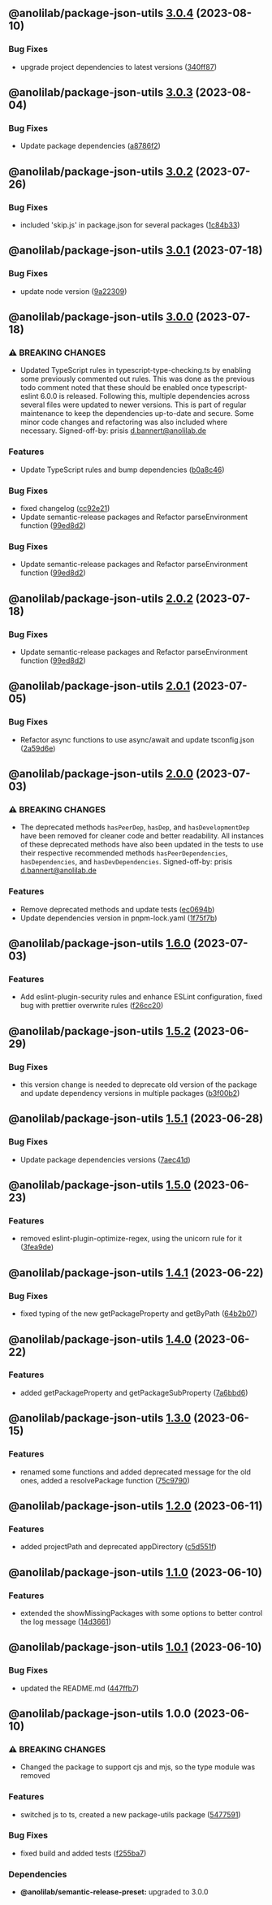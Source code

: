 ## @anolilab/package-json-utils [3.0.4](https://github.com/anolilab/javascript-style-guide/compare/@anolilab/package-json-utils@3.0.3...@anolilab/package-json-utils@3.0.4) (2023-08-10)


### Bug Fixes

* upgrade project dependencies to latest versions ([340ff87](https://github.com/anolilab/javascript-style-guide/commit/340ff87dfe01ca4c7a21536c26c6dd703afc62f7))

## @anolilab/package-json-utils [3.0.3](https://github.com/anolilab/javascript-style-guide/compare/@anolilab/package-json-utils@3.0.2...@anolilab/package-json-utils@3.0.3) (2023-08-04)


### Bug Fixes

* Update package dependencies ([a8786f2](https://github.com/anolilab/javascript-style-guide/commit/a8786f219badb9ebd4af825d28be85d3d2eea89c))

## @anolilab/package-json-utils [3.0.2](https://github.com/anolilab/javascript-style-guide/compare/@anolilab/package-json-utils@3.0.1...@anolilab/package-json-utils@3.0.2) (2023-07-26)


### Bug Fixes

* included 'skip.js' in package.json for several packages ([1c84b33](https://github.com/anolilab/javascript-style-guide/commit/1c84b33435abc75666214632eba4566f36c78e1a))

## @anolilab/package-json-utils [3.0.1](https://github.com/anolilab/javascript-style-guide/compare/@anolilab/package-json-utils@3.0.0...@anolilab/package-json-utils@3.0.1) (2023-07-18)


### Bug Fixes

* update node version ([9a22309](https://github.com/anolilab/javascript-style-guide/commit/9a22309775cd2219320eed903ac3e22f66ffbe94))

## @anolilab/package-json-utils [3.0.0](https://github.com/anolilab/javascript-style-guide/compare/@anolilab/package-json-utils@2.0.1...@anolilab/package-json-utils@3.0.0) (2023-07-18)


### ⚠ BREAKING CHANGES

* Updated TypeScript rules in typescript-type-checking.ts by enabling some previously commented out rules. This was done as the previous todo comment noted that these should be enabled once typescript-eslint 6.0.0 is released. Following this, multiple dependencies across several files were updated to newer versions. This is part of regular maintenance to keep the dependencies up-to-date and secure. Some minor code changes and refactoring was also included where necessary.
Signed-off-by: prisis <d.bannert@anolilab.de>

### Features

* Update TypeScript rules and bump dependencies ([b0a8c46](https://github.com/anolilab/javascript-style-guide/commit/b0a8c46200bd375307502cd02be55e4df684195b))


### Bug Fixes

* fixed changelog ([cc92e21](https://github.com/anolilab/javascript-style-guide/commit/cc92e21a52cf320578b4b5c8e8b5d78bc5a80678))
* Update semantic-release packages and Refactor parseEnvironment function ([99ed8d2](https://github.com/anolilab/javascript-style-guide/commit/99ed8d2d7caa1678dd600ecfefe549200a1c3755))

### Bug Fixes

* Update semantic-release packages and Refactor parseEnvironment function ([99ed8d2](https://github.com/anolilab/javascript-style-guide/commit/99ed8d2d7caa1678dd600ecfefe549200a1c3755))

## @anolilab/package-json-utils [2.0.2](https://github.com/anolilab/javascript-style-guide/compare/@anolilab/package-json-utils@2.0.1...@anolilab/package-json-utils@2.0.2) (2023-07-18)


### Bug Fixes

* Update semantic-release packages and Refactor parseEnvironment function ([99ed8d2](https://github.com/anolilab/javascript-style-guide/commit/99ed8d2d7caa1678dd600ecfefe549200a1c3755))

## @anolilab/package-json-utils [2.0.1](https://github.com/anolilab/javascript-style-guide/compare/@anolilab/package-json-utils@2.0.0...@anolilab/package-json-utils@2.0.1) (2023-07-05)


### Bug Fixes

* Refactor async functions to use async/await and update tsconfig.json ([2a59d6e](https://github.com/anolilab/javascript-style-guide/commit/2a59d6e0d06a5a37c92b222961acbe9f17578f26))

## @anolilab/package-json-utils [2.0.0](https://github.com/anolilab/javascript-style-guide/compare/@anolilab/package-json-utils@1.6.0...@anolilab/package-json-utils@2.0.0) (2023-07-03)


### ⚠ BREAKING CHANGES

* The deprecated methods `hasPeerDep`, `hasDep`, and `hasDevelopmentDep` have been removed for cleaner code and better readability. All instances of these deprecated methods have also been updated in the tests to use their respective recommended methods `hasPeerDependencies`, `hasDependencies`, and `hasDevDependencies`.
Signed-off-by: prisis <d.bannert@anolilab.de>

### Features

* Remove deprecated methods and update tests ([ec0694b](https://github.com/anolilab/javascript-style-guide/commit/ec0694bbabc04dd06bf79421b3ec22ac1f2a2664))
* Update dependencies version in pnpm-lock.yaml ([1f75f7b](https://github.com/anolilab/javascript-style-guide/commit/1f75f7bec8190da5ae6f2ba7e6ac249d802fabb4))

## @anolilab/package-json-utils [1.6.0](https://github.com/anolilab/javascript-style-guide/compare/@anolilab/package-json-utils@1.5.2...@anolilab/package-json-utils@1.6.0) (2023-07-03)


### Features

* Add eslint-plugin-security rules and enhance ESLint configuration, fixed bug with prettier overwrite rules ([f26cc20](https://github.com/anolilab/javascript-style-guide/commit/f26cc20789aa1305ff3ed9331bda90252713c622))

## @anolilab/package-json-utils [1.5.2](https://github.com/anolilab/javascript-style-guide/compare/@anolilab/package-json-utils@1.5.1...@anolilab/package-json-utils@1.5.2) (2023-06-29)


### Bug Fixes

* this version change is needed to deprecate old version of the package and update dependency versions in multiple packages ([b3f00b2](https://github.com/anolilab/javascript-style-guide/commit/b3f00b2487b8b5f9f61b1f711c0d0a7c7df86f75))

## @anolilab/package-json-utils [1.5.1](https://github.com/anolilab/javascript-style-guide/compare/@anolilab/package-json-utils@1.5.0...@anolilab/package-json-utils@1.5.1) (2023-06-28)


### Bug Fixes

* Update package dependencies versions ([7aec41d](https://github.com/anolilab/javascript-style-guide/commit/7aec41d753081b2cca2f1bb1f7daf1615c6568cb))

## @anolilab/package-json-utils [1.5.0](https://github.com/anolilab/javascript-style-guide/compare/@anolilab/package-json-utils@1.4.1...@anolilab/package-json-utils@1.5.0) (2023-06-23)


### Features

* removed eslint-plugin-optimize-regex, using the unicorn rule for it ([3fea9de](https://github.com/anolilab/javascript-style-guide/commit/3fea9de9fc88713d40dffa66daa8b835210ae3ba))

## @anolilab/package-json-utils [1.4.1](https://github.com/anolilab/javascript-style-guide/compare/@anolilab/package-json-utils@1.4.0...@anolilab/package-json-utils@1.4.1) (2023-06-22)


### Bug Fixes

* fixed typing of the new getPackageProperty and getByPath ([64b2b07](https://github.com/anolilab/javascript-style-guide/commit/64b2b07a59c7458c5e674e670e68963e468f2dde))

## @anolilab/package-json-utils [1.4.0](https://github.com/anolilab/javascript-style-guide/compare/@anolilab/package-json-utils@1.3.0...@anolilab/package-json-utils@1.4.0) (2023-06-22)


### Features

* added getPackageProperty and getPackageSubProperty ([7a6bbd6](https://github.com/anolilab/javascript-style-guide/commit/7a6bbd631a8de7d395a37bd30d06c9b1a29cb895))

## @anolilab/package-json-utils [1.3.0](https://github.com/anolilab/javascript-style-guide/compare/@anolilab/package-json-utils@1.2.0...@anolilab/package-json-utils@1.3.0) (2023-06-15)


### Features

* renamed some functions and added deprecated message for the old ones, added a resolvePackage function ([75c9790](https://github.com/anolilab/javascript-style-guide/commit/75c9790acd510ad921492727a5a27b3f5f3256e2))

## @anolilab/package-json-utils [1.2.0](https://github.com/anolilab/javascript-style-guide/compare/@anolilab/package-json-utils@1.1.0...@anolilab/package-json-utils@1.2.0) (2023-06-11)


### Features

* added projectPath and deprecated appDirectory ([c5d551f](https://github.com/anolilab/javascript-style-guide/commit/c5d551f8635434cc5a429fa71b3a8102489d5bd2))

## @anolilab/package-json-utils [1.1.0](https://github.com/anolilab/javascript-style-guide/compare/@anolilab/package-json-utils@1.0.1...@anolilab/package-json-utils@1.1.0) (2023-06-10)


### Features

* extended the showMissingPackages with some options to better control the log message ([14d3661](https://github.com/anolilab/javascript-style-guide/commit/14d3661e587246c96f352baf7a5ce1190444ebb8))

## @anolilab/package-json-utils [1.0.1](https://github.com/anolilab/javascript-style-guide/compare/@anolilab/package-json-utils@1.0.0...@anolilab/package-json-utils@1.0.1) (2023-06-10)


### Bug Fixes

* updated the README.md ([447ffb7](https://github.com/anolilab/javascript-style-guide/commit/447ffb73e5852588102e5868ef4e5f76c94aa8f3))

## @anolilab/package-json-utils 1.0.0 (2023-06-10)


### ⚠ BREAKING CHANGES

* Changed the package to support cjs and mjs, so the type module was removed

### Features

* switched js to ts, created a new package-utils package ([5477591](https://github.com/anolilab/javascript-style-guide/commit/5477591aa46d878b8535ff8503384e27ca537a7f))


### Bug Fixes

* fixed build and added tests ([f255ba7](https://github.com/anolilab/javascript-style-guide/commit/f255ba7fc3860e34432fc2dd6f1f8ab0d24bb399))



### Dependencies

* **@anolilab/semantic-release-preset:** upgraded to 3.0.0
